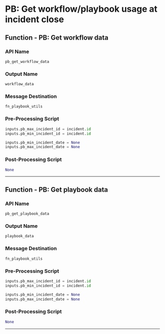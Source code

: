 <!--
    DO NOT MANUALLY EDIT THIS FILE
    THIS FILE IS AUTOMATICALLY GENERATED WITH resilient-circuits codegen
-->

# PB: Get workflow/playbook usage at incident close

## Function - PB: Get workflow data

### API Name
`pb_get_workflow_data`

### Output Name
`workflow_data`

### Message Destination
`fn_playbook_utils`

### Pre-Processing Script
```python
inputs.pb_max_incident_id = incident.id
inputs.pb_min_incident_id = incident.id

inputs.pb_min_incident_date = None
inputs.pb_max_incident_date = None
```

### Post-Processing Script
```python
None
```

---

## Function - PB: Get playbook data

### API Name
`pb_get_playbook_data`

### Output Name
`playbook_data`

### Message Destination
`fn_playbook_utils`

### Pre-Processing Script
```python
inputs.pb_max_incident_id = incident.id
inputs.pb_min_incident_id = incident.id

inputs.pb_min_incident_date = None
inputs.pb_max_incident_date = None
```

### Post-Processing Script
```python
None
```

---

